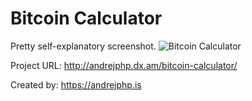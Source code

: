 # Bitcoin Calculator

Pretty self-explanatory screenshot.
![Bitcoin Calculator](https://i.imgur.com/tLpHHpj.png)

Project URL: http://andrejphp.dx.am/bitcoin-calculator/

Created by: https://andrejphp.is